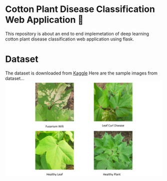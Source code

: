 # Cotton Plant Disease Classification Web Application :herb:
This repository is about an end to end implemetation of deep learning cotton plant disease classification web application using flask. 

# Dataset
The dataset is downloaded from [Kaggle](https://www.kaggle.com/janmejaybhoi/cotton-disease-dataset)
Here are the sample images from dataset...
![](assets/SampleImagesfromDataset.png)




